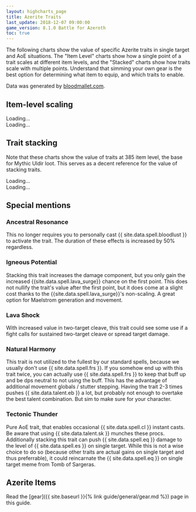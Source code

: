 ```yaml
---
layout: highcharts_page
title: Azerite Traits
last_update: 2018-12-07 09:00:00
game_version: 8.1.0 Battle for Azeroth
toc: true
---
```


The following charts show the value of specific Azerite traits in single target and AoE situations.
The "Item Level" charts show how a single point of a trait scales at different item levels, and
the "Stacked" charts show how traits scale with multiple points. Understand that simming your own gear
is the best option for determining what item to equip, and which traits to enable.

Data was generated by [bloodmallet.com](https://bloodmallet.com).

## Item-level scaling

<div id="bloodmallet_azerite_traits_itemlevel_patchwerk" class="bloodmallet_chart" data-wow-class="shaman"  data-type="azerite_traits_itemlevel" data-wow-spec="elemental" data-background-color="#222" data-font-color="#eee">Loading...</div>

<div id="bloodmallet_azerite_traits_itemlevel_hecticaddcleave" class="bloodmallet_chart" data-wow-class="shaman" data-type="azerite_traits_itemlevel" data-wow-spec="elemental" data-fight-style="hecticaddcleave" data-background-color="#222" data-font-color="#eee">Loading...</div>

## Trait stacking
Note that these charts show the value of traits at 385 item level, the base for Mythic Uldir loot. This serves as a decent reference for the value of stacking traits.

<div id="bloodmallet_azerite_traits_stacking_patchwerk" class="bloodmallet_chart" data-wow-class="shaman" data-type="azerite_traits_stacking" data-wow-spec="elemental" data-background-color="#222" data-font-color="#eee">Loading...</div>

<div id="bloodmallet_azerite_traits_stacking_hecticaddcleave" class="bloodmallet_chart" data-wow-class="shaman" data-type="azerite_traits_stacking" data-wow-spec="elemental" data-fight-style="hecticaddcleave" data-background-color="#222" data-font-color="#eee">Loading...</div>


## Special mentions

### Ancestral Resonance
This no longer requires you to personally cast {{ site.data.spell.bloodlust }} to
activate the trait. The duration of these effects is increased by 50% regardless.

### Igneous Potential
Stacking this trait increases the damage component, but you only gain the increased
{{site.data.spell.lava_surge}} chance on the first point.
This does not nullify the trait's value after the first point, but it does come at a
slight cost thanks to the {{site.data.spell.lava_surge}}'s non-scaling.
A great option for Maelstrom generation and movement.

### Lava Shock
With increased value in two-target cleave, this trait could see some use
if a fight calls for sustained two-target cleave or spread target damage.

### Natural Harmony
This trait is not utilized to the fullest by our standard spells, because we usually don't use {{ site.data.spell.frs }}.
If you somehow end up with this trait twice, you can actually use {{ site.data.spell.frs }} to keep that buff up and be dps neutral to not using the buff.
This has the advantage of additional movement globals / stutter stepping. Having the trait 2-3 times pushes {{ site.data.talent.eb }} a lot, but probably not enough to overtake the best talent combination. But sim to make sure for your character.

### Tectonic Thunder
Pure AoE trait, that enables occasional {{ site.data.spell.cl }} instant casts. Be aware that using {{ site.data.talent.sk }} munches these procs. Additionally stacking this trait can push {{ site.data.spell.eq }} damage to the level of {{ site.data.spell.es }} on single target. While this is not a wise choice to do so (because other traits are actual gains on single target and thus preferrable), it could reincarnate the {{ site.data.spell.eq }} on single target meme from Tomb of Sargeras.

## Azerite Items
Read the [gear]({{ site.baseurl }}{% link guide/general/gear.md %}) page in this guide.
